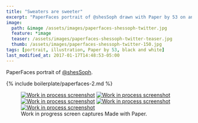 ```yaml
---
title: "Sweaters are sweeter"
excerpt: "PaperFaces portrait of @shesSoph drawn with Paper by 53 on an iPad."
image: 
  path: &image /assets/images/paperfaces-shessoph-twitter.jpg 
  feature: *image
  teaser: /assets/images/paperfaces-shessoph-twitter-teaser.jpg
  thumb: /assets/images/paperfaces-shessoph-twitter-150.jpg
tags: [portrait, illustration, Paper by 53, black and white]
last_modified_at: 2017-01-17T14:48:53-05:00
---
```


PaperFaces portrait of [@shesSoph](http://twitter.com/shesSoph).

{% include boilerplate/paperfaces-2.md %}

<figure class="third">
	<a href="{{ site.url }}/assets/images/paperfaces-shessoph-process-1-lg.jpg"><img src="{{ site.url }}/assets/images/paperfaces-shessoph-process-1-600.jpg" alt="Work in process screenshot"></a>
	<a href="{{ site.url }}/assets/images/paperfaces-shessoph-process-2-lg.jpg"><img src="{{ site.url }}/assets/images/paperfaces-shessoph-process-2-600.jpg" alt="Work in process screenshot"></a>
	<a href="{{ site.url }}/assets/images/paperfaces-shessoph-process-3-lg.jpg"><img src="{{ site.url }}/assets/images/paperfaces-shessoph-process-3-600.jpg" alt="Work in process screenshot"></a>
	<a href="{{ site.url }}/assets/images/paperfaces-shessoph-process-4-lg.jpg"><img src="{{ site.url }}/assets/images/paperfaces-shessoph-process-4-600.jpg" alt="Work in process screenshot"></a>
	<a href="{{ site.url }}/assets/images/paperfaces-shessoph-process-5-lg.jpg"><img src="{{ site.url }}/assets/images/paperfaces-shessoph-process-5-600.jpg" alt="Work in process screenshot"></a>
	<figcaption>Work in progress screen captures Made with Paper.</figcaption>
</figure>
